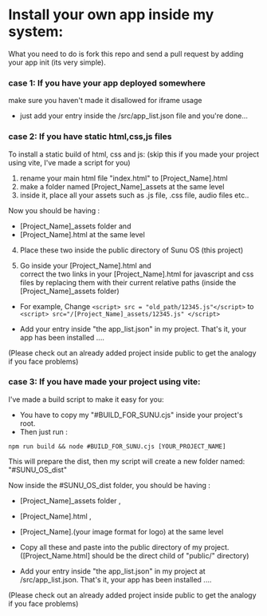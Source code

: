# Install your own app inside my system:

What you need to do is fork this repo and send a pull request by adding your app init (its very simple).

### case 1: If you have your app deployed somewhere

make sure you haven't made it disallowed for iframe usage

- just add your entry inside the /src/app_list.json file and you're done...

### case 2: If you have static html,css,js files

To install a static build of html, css and js: (skip this if you made your project using vite, I've made a script for you)

1. rename your main html file "index.html" to [Project_Name].html
2. make a folder named [Project_Name]\_assets at the same level
3. inside it, place all your assets such as .js file, .css file, audio files etc..

Now you should be having :

- [Project_Name]\_assets folder
  and
- [Project_Name].html
  at the same level

4. Place these two inside the public directory of Sunu OS (this project)

5. Go inside your [Project_Name].html and  
   correct the two links in your [Project_Name].html for javascript and css files
   by replacing them with their current relative paths (inside the [Project_Name]\_assets folder)

- For example, Change
  `<script> src = "old_path/12345.js"</script>`
  to
  `<script> src="/[Project_Name]_assets/12345.js" </script>`

- Add your entry inside "the app_list.json" in my project.
  That's it, your app has been installed ....

(Please check out an already added project inside public to get the analogy if you face problems)

### case 3: If you have made your project using vite:

I've made a build script to make it easy for you:

- You have to copy my "#BUILD_FOR_SUNU.cjs" inside your project's root.
- Then just run :

```
npm run build && node #BUILD_FOR_SUNU.cjs [YOUR_PROJECT_NAME]
```

This will prepare the dist, then my script will create a new folder named: "#SUNU_OS_dist"

Now inside the #SUNU_OS_dist folder, you should be having :

- [Project_Name]\_assets folder
  ,
- [Project_Name].html
  ,
- [Project_Name].(your image format for logo)
  at the same level

- Copy all these and paste into the public directory of my project.
  ([Project_Name.html] should be the direct child of "public/" directory)

- Add your entry inside "the app_list.json" in my project at /src/app_list.json.
  That's it, your app has been installed ....

(Please check out an already added project inside public to get the analogy if you face problems)
